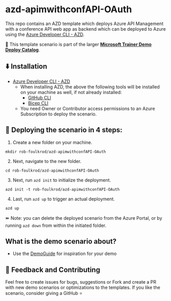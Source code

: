 # azd-apimwithconfAPI-OAuth

This repo contains an AZD template which deploys Azure API Management with a conference API web app as backend which can be deployed to Azure using the [Azure Developer CLI - AZD](https://learn.microsoft.com/en-us/azure/developer/azure-developer-cli/overview). 

💪 This template scenario is part of the larger **[Microsoft Trainer Demo Deploy Catalog](https://aka.ms/trainer-demo-deploy)**.

## ⬇️ Installation
- [Azure Developer CLI - AZD](https://learn.microsoft.com/en-us/azure/developer/azure-developer-cli/install-azd)
    - When installing AZD, the above the following tools will be installed on your machine as well, if not already installed:
        - [GitHub CLI](https://cli.github.com)
        - [Bicep CLI](https://learn.microsoft.com/en-us/azure/azure-resource-manager/bicep/install)
    - You need Owner or Contributor access permissions to an Azure Subscription to  deploy the scenario.

## 🚀 Deploying the scenario in 4 steps:

1. Create a new folder on your machine.
```
mkdir rob-foulkrod/azd-apimwithconfAPI-OAuth
```
2. Next, navigate to the new folder.
```
cd rob-foulkrod/azd-apimwithconfAPI-OAuth
```
3. Next, run `azd init` to initialize the deployment.
```
azd init -t rob-foulkrod/azd-apimwithconfAPI-OAuth
```
4. Last, run `azd up` to trigger an actual deployment.
```
azd up
```

⏩ Note: you can delete the deployed scenario from the Azure Portal, or by running ```azd down``` from within the initiated folder.

## What is the demo scenario about?

- Use the [DemoGuide](https://github.com/rob-foulkrod/azd-apimwithconfAPI-OAuth/blob/main/demoguide/apimwithconference.md) for inspiration for your demo

## 💭 Feedback and Contributing
Feel free to create issues for bugs, suggestions or Fork and create a PR with new demo scenarios or optimizations to the templates. 
If you like the scenario, consider giving a GitHub ⭐
 
